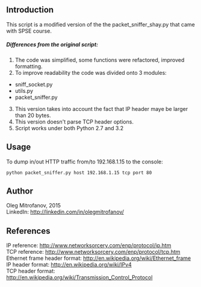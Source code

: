 Introduction
------------

This script is a modified version of the the packet_sniffer_shay.py
that came with SPSE course.

##### Differences from the original script:  
1. The code was simplified, some functions were refactored, improved
formatting.  
2. To improve readability the code was divided onto 3 modules:
  * sniff_socket.py
  * utils.py
  * packet_sniffer.py
3. This version takes into account the fact that IP header maye be
larger than 20 bytes.
4. This version doesn't parse TCP header options.
5. Script works under both Python 2.7 and 3.2

Usage
-----
To dump in/out HTTP traffic from/to 192.168.1.15 to the console:

```
python packet_sniffer.py host 192.168.1.15 tcp port 80
```

Author
------
Oleg Mitrofanov, 2015  
LinkedIn: http://linkedin.com/in/olegmitrofanov/

References
----------
IP reference: http://www.networksorcery.com/enp/protocol/ip.htm  
TCP reference: http://www.networksorcery.com/enp/protocol/tcp.htm  
Ethernet frame header format: http://en.wikipedia.org/wiki/Ethernet_frame  
IP header format: http://en.wikipedia.org/wiki/IPv4  
TCP header format: http://en.wikipedia.org/wiki/Transmission_Control_Protocol  
